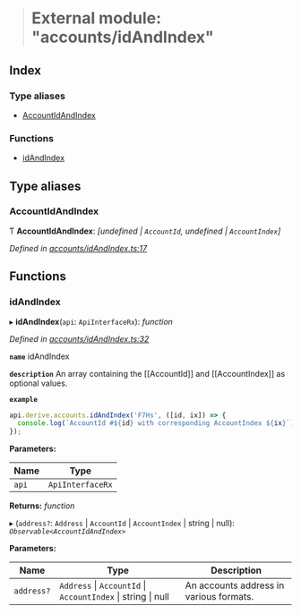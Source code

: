 > # External module: "accounts/idAndIndex"

## Index

### Type aliases

* [AccountIdAndIndex](_accounts_idandindex_.md#accountidandindex)

### Functions

* [idAndIndex](_accounts_idandindex_.md#idandindex)

## Type aliases

###  AccountIdAndIndex

Ƭ **AccountIdAndIndex**: *[undefined | `AccountId`, undefined | `AccountIndex`]*

*Defined in [accounts/idAndIndex.ts:17](https://github.com/polkadot-js/api/blob/71d4a7e/packages/api-derive/src/accounts/idAndIndex.ts#L17)*

## Functions

###  idAndIndex

▸ **idAndIndex**(`api`: `ApiInterfaceRx`): *function*

*Defined in [accounts/idAndIndex.ts:32](https://github.com/polkadot-js/api/blob/71d4a7e/packages/api-derive/src/accounts/idAndIndex.ts#L32)*

**`name`** idAndIndex

**`description`** An array containing the [[AccountId]] and [[AccountIndex]] as optional values.

**`example`** 
<BR>

```javascript
api.derive.accounts.idAndIndex('F7Hs', ([id, ix]) => {
  console.log(`AccountId #${id} with corresponding AccountIndex ${ix}`);
});
```

**Parameters:**

Name | Type |
------ | ------ |
`api` | `ApiInterfaceRx` |

**Returns:** *function*

▸ (`address?`: `Address` | `AccountId` | `AccountIndex` | string | null): *`Observable<AccountIdAndIndex>`*

**Parameters:**

Name | Type | Description |
------ | ------ | ------ |
`address?` | `Address` \| `AccountId` \| `AccountIndex` \| string \| null | An accounts address in various formats. |